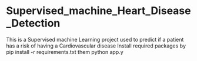 # Supervised_machine_Heart_Disease_Detection
This is a Supervised machine Learning project used to predict if a patient has a risk of having a Cardiovascular disease 
Install required packages by 
pip install -r requirements.txt
them 
python app.y

